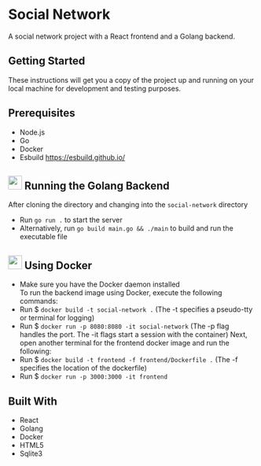 # Social Network

A social network project with a React frontend and a Golang backend.

## Getting Started

These instructions will get you a copy of the project up and running on your local machine for development and testing purposes.

## Prerequisites

- Node.js
- Go
- Docker
- Esbuild https://esbuild.github.io/

<!-- ## <img src="https://cdn4.iconfinder.com/data/icons/logos-3/600/React.js_logo-512.png" width="28"> Running the React Frontend

After cloning the directory and changing into the `social-network` directory

- Run `npm install` to install dependencies
- Run `npm run dev` to start the development server -->

## <img src="https://go.dev/blog/go-brand/Go-Logo/PNG/Go-Logo_LightBlue.png" width="28"> Running the Golang Backend

After cloning the directory and changing into the `social-network` directory

- Run `go run .` to start the server
- Alternatively, run `go build main.go && ./main` to build and run the executable file

## <img src="https://www.docker.com/wp-content/uploads/2022/03/vertical-logo-monochromatic.png" width="28"> Using Docker

- Make sure you have the Docker daemon installed
  </br>
  To run the backend image using Docker, execute the following commands:
- Run $ `docker build -t social-network .` (The -t specifies a pseudo-tty or terminal for logging)
- Run $ `docker run -p 8080:8080 -it social-network` (The -p flag handles the port. The -it flags start a session with the container)
  Next, open another terminal for the frontend docker image and run the following:
- Run $ `docker build -t frontend -f frontend/Dockerfile .` (The -f specifies the location of the dockerfile)
- Run $ `docker run -p 3000:3000 -it frontend`

## Built With

- React
- Golang
- Docker
- HTML5
- Sqlite3
